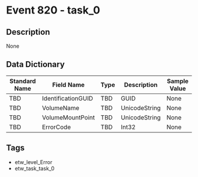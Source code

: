 # Event 820 - task_0

## Description
None

## Data Dictionary
|Standard Name|Field Name|Type|Description|Sample Value|
|---|---|---|---|---|
|TBD|IdentificationGUID|TBD|GUID|None|None|
|TBD|VolumeName|TBD|UnicodeString|None|None|
|TBD|VolumeMountPoint|TBD|UnicodeString|None|None|
|TBD|ErrorCode|TBD|Int32|None|None|

## Tags
* etw_level_Error
* etw_task_task_0
